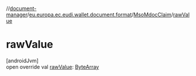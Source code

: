 //[document-manager](../../../index.md)/[eu.europa.ec.eudi.wallet.document.format](../index.md)/[MsoMdocClaim](index.md)/[rawValue](raw-value.md)

# rawValue

[androidJvm]\
open override val [rawValue](raw-value.md): [ByteArray](https://kotlinlang.org/api/latest/jvm/stdlib/kotlin-stdlib/kotlin/-byte-array/index.html)
